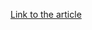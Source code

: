 [Link to the article](https://www.ncsc.gov.uk/news/uk-and-us-call-out-russia-for-solarwinds-compromise)
